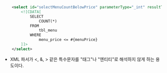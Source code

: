```xml
    <select id="selectMenuCountBelowPrice" parameterType="_int" resultType="_int">
        <![CDATA[
            SELECT
                COUNT(*)
            FROM
                tbl_menu
            WHERE
                menu_price <= #{menuPrice}
        ]]>
    </select>
```
- XML 파서가 <, &, > 같은 특수문자를 "태그"나 "엔티티"로 해석하지 않게 하는 용도이다.

